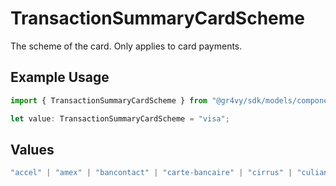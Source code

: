 # TransactionSummaryCardScheme

The scheme of the card. Only applies to card payments.

## Example Usage

```typescript
import { TransactionSummaryCardScheme } from "@gr4vy/sdk/models/components";

let value: TransactionSummaryCardScheme = "visa";
```

## Values

```typescript
"accel" | "amex" | "bancontact" | "carte-bancaire" | "cirrus" | "culiance" | "dankort" | "diners-club" | "discover" | "eftpos-australia" | "elo" | "hipercard" | "jcb" | "maestro" | "mastercard" | "mir" | "nyce" | "other" | "pulse" | "rupay" | "star" | "uatp" | "unionpay" | "visa"
```